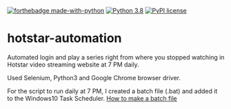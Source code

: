[![forthebadge made-with-python](http://ForTheBadge.com/images/badges/made-with-python.svg)](https://www.python.org/)                  [![Python 3.8](https://img.shields.io/badge/python-3.8-blue.svg)](https://www.python.org/downloads/release/python-380/)          [![PyPI license](https://img.shields.io/pypi/l/ansicolortags.svg)](https://pypi.python.org/pypi/ansicolortags/)

# hotstar-automation
Automated login and play a series right from where you stopped watching in Hotstar video streaming website at 7 PM daily.

Used Selenium, Python3 and Google Chrome browser driver.


For the script to run daily at 7 PM, I created a batch file (.bat) and added it to the Windows10 Task Scheduler.
[How to make a batch file](https://datatofish.com/batch-python-script/)
